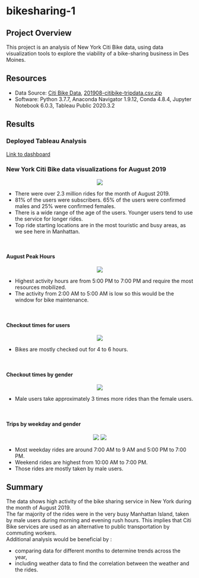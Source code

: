 # bikesharing-1

## Project Overview
This project is an analysis of New York Citi Bike data, using data visualization tools to explore the viability of a bike-sharing business in Des Moines.

## Resources
- Data Source: [Citi Bike Data](https://www.citibikenyc.com/system-data), [201908-citibike-tripdata.csv.zip](https://s3.amazonaws.com/tripdata/201908-citibike-tripdata.csv.zip)
- Software: Python 3.7.7, Anaconda Navigator 1.9.12, Conda 4.8.4, Jupyter Notebook 6.0.3, Tableau Public 2020.3.2

## Results

### Deployed Tableau Analysis
[Link to dashboard](https://public.tableau.com/app/profile/shohesh.patel/viz/NYCCitiBikeAnalysis_16388284191290/Story1?publish=yes)

### New York Citi Bike data visualizations for August 2019

<p align="center">
    <img src="https://user-images.githubusercontent.com/68669675/97826309-e77f3100-1c86-11eb-8503-e40691cd6fe0.png"> 
</p>

- There were over 2.3 million rides for the month of August 2019.
- 81% of the users were subscribers. 65% of the users were confirmed males and 25% were confirmed females.
- There is a wide range of the age of the users. Younger users tend to use the service for longer rides.
- Top ride starting locations are in the most touristic and busy areas, as we see here in Manhattan.

<br>

#### August Peak Hours
<p align="center">
    <img src="https://user-images.githubusercontent.com/68669675/97826311-e8b05e00-1c86-11eb-8240-ab05bc3cb61f.png"> 
</p>

- Highest activity hours are from 5:00 PM to 7:00 PM and require the most resources mobilized.
- The activity from 2:00 AM to 5:00 AM is low so this would be the window for bike maintenance.

<br>

#### Checkout times for users
<p align="center">
    <img src="https://user-images.githubusercontent.com/68669675/97828088-b7865c80-1c8b-11eb-9c03-91ad942a6daa.png"> 
</p>

- Bikes are mostly checked out for 4 to 6 hours.

<br>

#### Checkout times by gender
<p align="center">
    <img src="https://user-images.githubusercontent.com/68669675/97828090-b8b78980-1c8b-11eb-947f-87486da03b73.png"> 
</p>

- Male users take approximately 3 times more rides than the female users.

<br>

#### Trips by weekday and gender
<p align="center">
    <img src="https://user-images.githubusercontent.com/68669675/97826316-e9e18b00-1c86-11eb-814c-b558ed34335d.png">
    <img src="https://user-images.githubusercontent.com/68669675/97826317-e9e18b00-1c86-11eb-9559-f06b93418b58.png">
</p>

- Most weekday rides are around 7:00 AM to 9 AM and 5:00 PM to 7:00 PM.
- Weekend rides are highest from 10:00 AM to 7:00 PM.
- Those rides are mostly taken by male users.


## Summary
The data shows high activity of the bike sharing service in New York during the month of August 2019.\
The far majority of the rides were in the very busy Manhattan Island, taken by male users during morning and evening rush hours. This implies that Citi Bike services are used as an alternative to public transportation by commuting workers.\
Additional analysis would be beneficial by :
- comparing data for different months to determine trends across the year,
- including weather data to find the correlation between the weather and the rides. 
